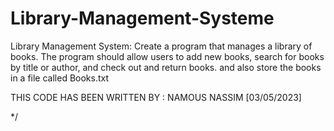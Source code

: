 # Library-Management-Systeme 
Library Management System: Create a program that manages a library of books. The program should 
allow users to add new books, search for books by title or author, and check out and return books.
 and also store the books in a file called Books.txt 


  THIS CODE HAS BEEN WRITTEN BY : NAMOUS NASSIM  [03/05/2023] 
  

*/
